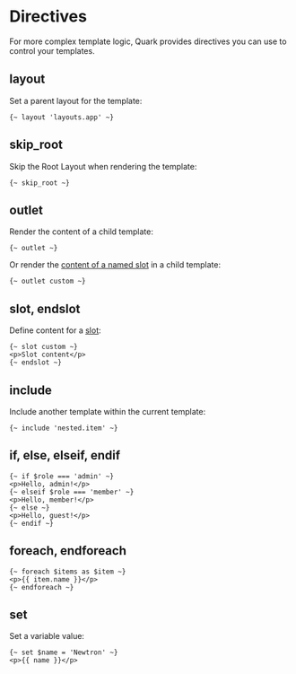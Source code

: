 # Directives

For more complex template logic, Quark provides directives you can use to control your templates.

## layout

Set a parent layout for the template:

```quark
{~ layout 'layouts.app' ~}
```

## skip_root

Skip the Root Layout when rendering the template:

```
{~ skip_root ~}
```

## outlet

Render the content of a child template:

```quark
{~ outlet ~}
```

Or render the [content of a named slot](/quark/layouts-inheritance#named-outlets) in a child template:

```quark
{~ outlet custom ~}
```

## slot, endslot

Define content for a [slot](/quark/layouts-inheritance#slots):

```quark
{~ slot custom ~}
<p>Slot content</p>
{~ endslot ~}
```

## include

Include another template within the current template:

```quark
{~ include 'nested.item' ~}
```

## if, else, elseif, endif

```quark
{~ if $role === 'admin' ~}
<p>Hello, admin!</p>
{~ elseif $role === 'member' ~}
<p>Hello, member!</p>
{~ else ~}
<p>Hello, guest!</p>
{~ endif ~}
```

## foreach, endforeach

```quark
{~ foreach $items as $item ~}
<p>{{ item.name }}</p>
{~ endforeach ~}
```

## set

Set a variable value:

```quark
{~ set $name = 'Newtron' ~}
<p>{{ name }}</p>
```
